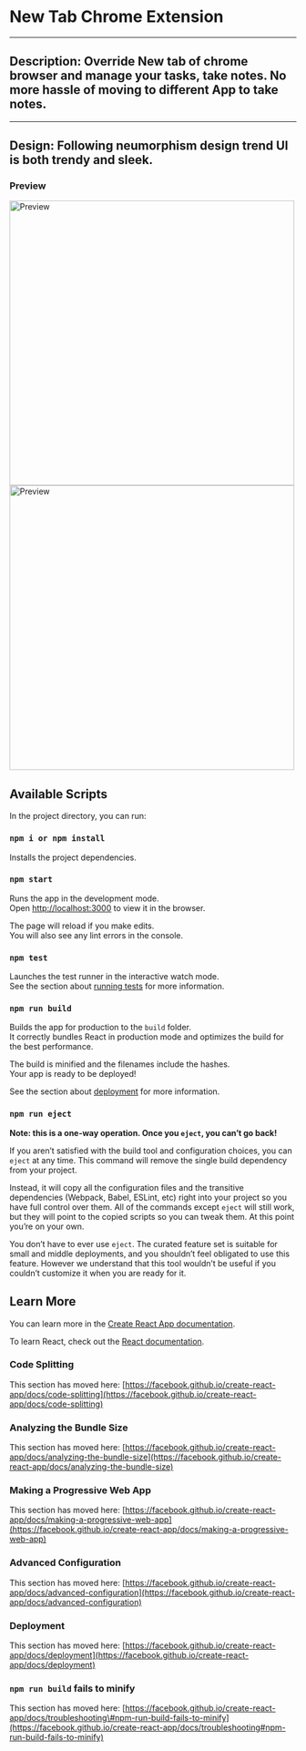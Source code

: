 # New Tab Chrome Extension

---
Description: Override New tab of chrome browser and manage your tasks, take notes. No more hassle of moving to different App to take notes.
---
---
Design: Following neumorphism design trend UI is both trendy and sleek.
---

### Preview
<img src="https://i.imgur.com/pVeyuue.png" width="500px" alt="Preview"/>
<img src="https://i.imgur.com/vlTEgZN.png" width="500px" alt="Preview"/>





## Available Scripts

In the project directory, you can run:

### `npm i or npm install`

Installs the project dependencies.

### `npm start`

Runs the app in the development mode.  
 Open [http://localhost:3000](http://localhost:3000) to view it in the browser.

The page will reload if you make edits.  
 You will also see any lint errors in the console.

### `npm test`

Launches the test runner in the interactive watch mode.  
 See the section about [running tests](https://facebook.github.io/create-react-app/docs/running-tests) for more information.

### `npm run build`

Builds the app for production to the `build` folder.  
 It correctly bundles React in production mode and optimizes the build for the best performance.

The build is minified and the filenames include the hashes.  
 Your app is ready to be deployed!

See the section about [deployment](https://facebook.github.io/create-react-app/docs/deployment) for more information.

### `npm run eject`

**Note: this is a one-way operation. Once you `eject`, you can’t go back!**

If you aren’t satisfied with the build tool and configuration choices, you can `eject` at any time. This command will remove the single build dependency from your project.

Instead, it will copy all the configuration files and the transitive dependencies \(Webpack, Babel, ESLint, etc\) right into your project so you have full control over them. All of the commands except `eject` will still work, but they will point to the copied scripts so you can tweak them. At this point you’re on your own.

You don’t have to ever use `eject`. The curated feature set is suitable for small and middle deployments, and you shouldn’t feel obligated to use this feature. However we understand that this tool wouldn’t be useful if you couldn’t customize it when you are ready for it.

## Learn More

You can learn more in the [Create React App documentation](https://facebook.github.io/create-react-app/docs/getting-started).

To learn React, check out the [React documentation](https://reactjs.org/).

### Code Splitting

This section has moved here: [https://facebook.github.io/create-react-app/docs/code-splitting](https://facebook.github.io/create-react-app/docs/code-splitting)

### Analyzing the Bundle Size

This section has moved here: [https://facebook.github.io/create-react-app/docs/analyzing-the-bundle-size](https://facebook.github.io/create-react-app/docs/analyzing-the-bundle-size)

### Making a Progressive Web App

This section has moved here: [https://facebook.github.io/create-react-app/docs/making-a-progressive-web-app](https://facebook.github.io/create-react-app/docs/making-a-progressive-web-app)

### Advanced Configuration

This section has moved here: [https://facebook.github.io/create-react-app/docs/advanced-configuration](https://facebook.github.io/create-react-app/docs/advanced-configuration)

### Deployment

This section has moved here: [https://facebook.github.io/create-react-app/docs/deployment](https://facebook.github.io/create-react-app/docs/deployment)

### `npm run build` fails to minify

This section has moved here: [https://facebook.github.io/create-react-app/docs/troubleshooting\#npm-run-build-fails-to-minify](https://facebook.github.io/create-react-app/docs/troubleshooting#npm-run-build-fails-to-minify)



